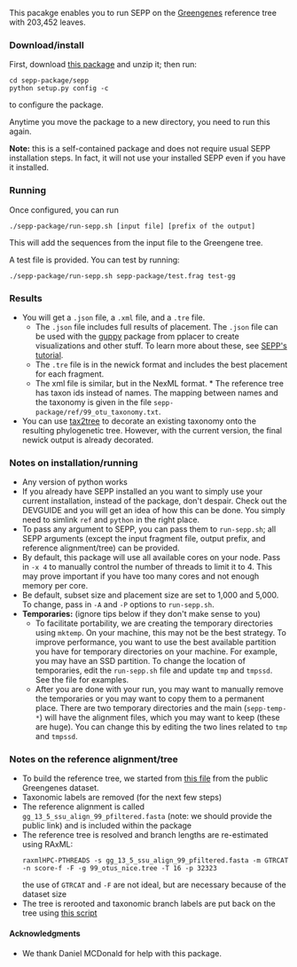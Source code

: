 This pacakge enables you to run SEPP on the [Greengenes](http://greengenes.lbl.gov/cgi-bin/nph-index.cgi) reference tree with 203,452 leaves.

### Download/install

First, download [this package](https://drive.google.com/open?id=0B0lcoFFOYQf8SUhHNHpIcXNjY0E) and unzip it; then run:

```
cd sepp-package/sepp
python setup.py config -c
```
to configure the package. 

Anytime you move the package to a new directory, you need to run this again. 

**Note:**  this is a self-contained package and does not require usual SEPP installation steps. 
In fact, it will not use your installed SEPP even if you have it installed. 

### Running
Once configured, you can run

```
./sepp-package/run-sepp.sh [input file] [prefix of the output]
```

This will add the sequences from the input file to the Greengene tree. 

A test file is provided. You can test by running:

```
./sepp-package/run-sepp.sh sepp-package/test.frag test-gg
```

### Results

* You will get a `.json` file, a `.xml` file, and a `.tre` file. 
    * The `.json` file includes full results of placement. The `.json` file can be used with the [guppy](https://matsen.github.io/pplacer/generated_rst/guppy.html) package from pplacer to create visualizations and other stuff. To learn more about these, see [SEPP's tutorial](https://github.com/smirarab/sepp/tree/master/tutorial).
    *  The `.tre` file is in the newick format and includes the best placement for each fragment. 
    * The xml file is similar, but in the NexML format. * The reference tree has taxon ids instead of names. The mapping between names and the taxonomy is given in the file `sepp-package/ref/99_otu_taxonomy.txt`. 
* You can use  [tax2tree](https://github.com/biocore/tax2tree) to decorate an existing taxonomy onto the resulting phylogenetic tree. However, with the current
version, the final newick output is already decorated. 

### Notes on installation/running

* Any version of python works
* If you already have SEPP installed an you want to simply use your current installation, instead of the package, don't despair. Check out the DEVGUIDE and you will get an idea of how this can be done. You simply need to simlink `ref` and `python` in the right place. 
* To pass any argument to SEPP, you can pass them to `run-sepp.sh`; all SEPP arguments (except the input fragment file, output prefix, and reference alignment/tree) can be provided.
* By default, this package will use all available cores on your node. Pass in `-x 4` to manually control the number of threads to limit it to 4. 
  This may prove important if you have too many cores and not enough memory per core. 
* Be default, subset size and placement size are set to 1,000 and 5,000. To change, pass in `-A` and `-P` options to `run-sepp.sh`.
* **Temporaries:** (ignore tips below if they don't make sense to you)
    * To facilitate portability, we are creating the temporary directories using `mktemp`. 
      On your machine, this may not be the best strategy. 
      To improve performance, you want to use the best available partition you have for temporary directories on your machine. 
      For example, you may have an SSD partition. 
      To change the location of temporaries, edit the `run-sepp.sh` file and update `tmp` and `tmpssd`. See the file for examples. 
    * After you are done with your run, you may want to manually remove the temporaries or you may want to copy them to a permanent place. 
      There are two temporary directories and the main (`sepp-temp-*`) will have the alignment files, which you may want to keep (these are huge). 
      You can change this by editing the two lines related to `tmp` and `tmpssd`. 

### Notes on the reference alignment/tree

* To build the reference tree, we started from [this file](ftp://greengenes.microbio.me/greengenes_release/gg_13_8_otus/trees/99_otus.tree) from the public Greengenes dataset. 
* Taxonomic labels are removed (for the next few steps)
* The reference alignment is called `gg_13_5_ssu_align_99_pfiltered.fasta` (note: we should provide the public link) and is included within the package
* The reference tree is resolved and branch lengths are re-estimated using RAxML:
    ```
    raxmlHPC-PTHREADS -s gg_13_5_ssu_align_99_pfiltered.fasta -m GTRCAT -n score-f -F -g 99_otus_nice.tree -T 16 -p 32323
    ```
    the use of `GTRCAT` and `-F` are not ideal, but are necessary because of the dataset size
* The tree is rerooted and taxonomic branch labels are put back on the tree using [this script](relabel.py)


#### Acknowledgments 

* We thank Daniel MCDonald for help with this package. 
